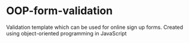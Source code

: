 # OOP-form-validation
Validation template which can be used for online sign up forms. Created using object-oriented programming in JavaScript
